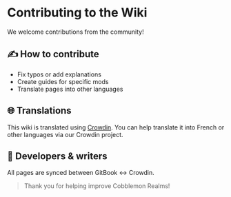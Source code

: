 # Contributing to the Wiki

We welcome contributions from the community!

## ✍️ How to contribute

- Fix typos or add explanations
- Create guides for specific mods
- Translate pages into other languages

## 🌐 Translations

This wiki is translated using [Crowdin](https://crowdin.com/project/cobblemon-realms-wiki). You can help translate it into French or other languages via our Crowdin project.

## 🔧 Developers & writers

All pages are synced between GitBook ↔ Crowdin.

> Thank you for helping improve Cobblemon Realms!
